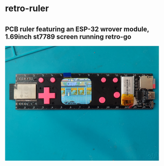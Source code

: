 <h1>retro-ruler<h1>
<h2>PCB ruler featuring an ESP-32 wrover module, 1.69inch st7789 screen running retro-go</h2>

<img src="retro-règle.jpg"/>
